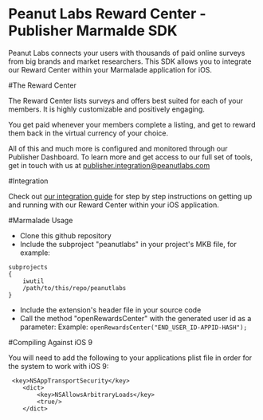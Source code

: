 
# Peanut Labs Reward Center - Publisher Marmalde SDK

Peanut Labs connects your users with thousands of paid online surveys from big brands and market researchers. This SDK allows you to integrate our Reward Center within your Marmalade application for iOS. 

#The Reward Center

The Reward Center lists surveys and offers best suited for each of your members. It is highly customizable and positively engaging.

You get paid whenever your members complete a listing, and get to reward them back in the virtual currency of your choice.

All of this and much more is configured and monitored through our Publisher Dashboard. To learn more and get access to our full set of tools, get in touch with us at publisher.integration@peanutlabs.com

#Integration

Check out <a href="http://peanut-labs.github.io/publisher-doc/" target="_blank">our integration guide</a> for step by step instructions on getting up and running with our Reward Center within your iOS application.

#Marmalade Usage
* Clone this github repository
* Include the subproject "peanutlabs" in your project's MKB file, for example:
```
subprojects
{
    iwutil
    /path/to/this/repo/peanutlabs
}
```

* Include the extension's header file in your source code
* Call the method "openRewardsCenter" with the generated user id as a parameter:
Example: 
```openRewardsCenter("END_USER_ID-APPID-HASH");```


#Compiling Against iOS 9

You will need to add the following to your applications plist file in order for the system to work with iOS 9:
```
 <key>NSAppTransportSecurity</key>
    <dict>
        <key>NSAllowsArbitraryLoads</key>
        <true/>
    </dict>
```